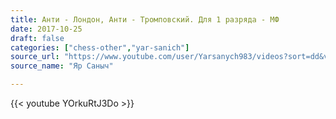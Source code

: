 ```yaml
---
title: Анти - Лондон, Анти - Тромповский. Для 1 разряда - МФ
date: 2017-10-25
draft: false
categories: ["chess-other","yar-sanich"]
source_url: "https://www.youtube.com/user/Yarsanych983/videos?sort=dd&view=0&flow=grid"
source_name: "Яр Саныч"

---
```


<!--more-->
<div class="container">
  <div class="row">
    <div class="col-12">
      {{< youtube YOrkuRtJ3Do >}}
    </div>
  </div>
</div>
